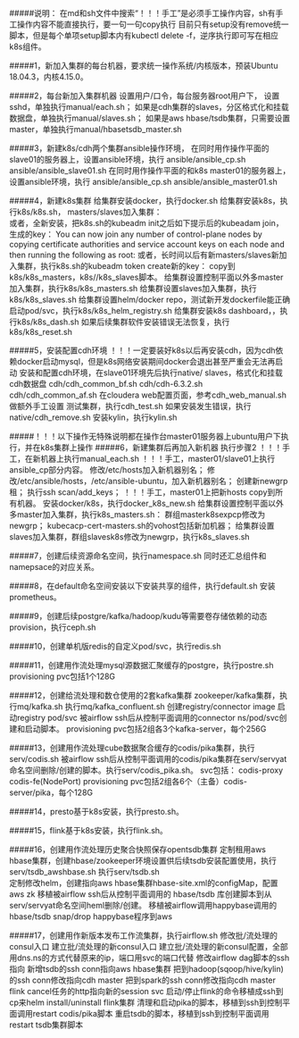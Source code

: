 #####说明：
    在md和sh文件中搜索“！！！手工”是必须手工操作内容，sh有手工操作内容不能直接执行，要一句一句copy执行
    目前只有setup没有remove统一脚本，但是每个单项setup脚本内有kubectl delete -f，逆序执行即可写在相应k8s组件。

#####1，新加入集群的每台机器，要求统一操作系统/内核版本，预装Ubuntu 18.04.3，内核4.15.0。

#####2，每台新加入集群机器
    设置用户/口令，每台服务器root用户下，
        设置sshd，单独执行manual/each.sh；
        如果是cdh集群的slaves，分区格式化和挂载数据盘，单独执行manual/slaves.sh；
        如果是aws hbase/tsdb集群，只需要设置master，单独执行manual/hbasetsdb_master.sh

#####3，新建k8s/cdh两个集群ansible操作环境，
    在同时用作操作平面的slave01的服务器上，设置ansible环境，执行
        ansible/ansible_cp.sh
        ansible/ansible_slave01.sh
    在同时用作操作平面的和k8s master01的服务器上，设置ansible环境，执行
        ansible/ansible_cp.sh
        ansible/ansible_master01.sh

#####4，新建k8s集群
    给集群安装docker，执行docker.sh
    给集群安装k8s，执行k8s/k8s.sh，
    masters/slaves加入集群：    
        或者，全新安装，把k8s.sh的kubeadm init之后如下提示后的kubeadam join，生成的key：
            You can now join any number of control-plane nodes by copying certificate authorities
                         and service account keys on each node and then running the following as root:
        或者，长时间以后有新masters/slaves新加入集群，执行k8s.sh的kubeadm token create新的key：
        copy到k8s/k8s_masters，k8s//k8s_slaves脚本。
            给集群设置控制平面以外多master加入集群，执行k8s/k8s_masters.sh
            给集群设置slaves加入集群，执行k8s/k8s_slaves.sh
    给集群设置helm/docker repo，测试新开发dockerfile能正确启动pod/svc，执行k8s/k8s_helm_registry.sh
    给集群安装k8s dashboard，，执行k8s/k8s_dash.sh
    如果后续集群软件安装错误无法恢复，执行k8s/k8s_reset.sh

#####5，安装配置cdh环境
    ！！！一定要装好k8s以后再安装cdh，因为cdh依赖docker启动mysql，但是k8s网络安装期间docker会退出甚至严重会无法再启动
    安装和配置cdh环境，在slave01环境先后执行native/
      slaves，格式化和挂载cdh数据盘
      cdh/cdh_common_bf.sh
      cdh/cdh-6.3.2.sh
      cdh/cdh_common_af.sh
    在cloudera web配置页面，参考cdh_web_manual.sh做额外手工设置
    测试集群，执行cdh_test.sh
    如果安装发生错误，执行native/cdh_remove.sh
    安装kylin，执行kylin.sh

#####！！！以下操作无特殊说明都在操作台master01服务器上ubuntu用户下执行，并在k8s集群上操作
#####6，新建集群后再加入新机器
    执行步骤2
    ！！！手工，在新机器上执行manual_each.sh
    ！！！手工，master01/slave01上执行ansible_cp部分内容。
        修改/etc/hosts加入新机器别名；
        修改/etc/ansible/hosts，/etc/ansible-ubuntu，加入新机器别名；
        创建新newgrp租；
        执行ssh scan/add_keys；
    ！！！手工，master01上把新hosts copy到所有机器。
    安装docker/k8s，执行docker_k8s_new.sh
    给集群设置控制平面以外多master加入集群，执行k8s_masters.sh：
        群组masterk8sexpcp修改为newgrp；
        kubecacp-cert-masters.sh的vohost包括新加机器；
    给集群设置slaves加入集群，群组slavesk8s修改为newgrp，执行k8s_slaves.sh

#####7，创建后续资源命名空间，执行namespace.sh
    同时还汇总组件和namepsace的对应关系。

#####8，在default命名空间安装以下安装共享的组件，执行default.sh
    安装prometheus。

#####9，创建后续postgre/kafka/hadoop/kudu等需要卷存储依赖的动态provision，执行ceph.sh

#####10，创建单机版redis的自定义pod/svc，执行redis.sh

#####11，创建用作流处理mysql源数据汇聚缓存的postgre，执行postre.sh
    provisioning pvc包括1个128G

#####12，创建给流处理和数仓使用的2套kafka集群
    zookeeper/kafka集群，执行mq/kafka.sh
    执行mq/kafka_confluent.sh
        创建registry/connector image
        启动registry pod/svc
        被airflow ssh后从控制平面调用的connector ns/pod/svc创建和启动脚本。
    provisioning pvc包括2组各3个kafka-server，每个256G

#####13，创建用作流处理cube数据聚合缓存的codis/pika集群，执行serv/codis.sh
    被airflow ssh后从控制平面调用的codis/pika集群在serv/servyat命名空间删除/创建的脚本。执行serv/codis_pika.sh。
    svc包括：
        codis-proxy
        codis-fe(NodePort)
    provisioning pvc包括2组各6个（主备）codis-server/pika，每个128G

#####14，presto基于k8s安装，执行presto.sh。

#####15，flink基于k8s安装，执行flink.sh。

#####16，创建用作流处理历史聚合快照保存opentsdb集群
    定制租用aws hbase集群，创建hbase/zookeeper环境设置供后续tsdb安装配置使用，执行serv/tsdb_awshbase.sh
    执行serv/tsdb.sh    
        定制修改helm，创建指向aws hbase集群hbase-site.xml的configMap，配置aws zk
        移植被airflow ssh后从控制平面调用的 hbase/tsdb 库创建脚本到从serv/servyat命名空间heml删除/创建。
        移植被airflow调用happybase调用的 hbase/tsdb snap/drop happybase程序到aws

#####17，创建用作新版本发布工作流集群，执行airflow.sh
    修改批/流处理的consul入口
    建立批/流处理的新consul入口
    建立批/流处理的新consul配置，全部用dns.ns的方式代替原来的ip，端口用svc的端口代替
    修改airflow dag脚本的ssh指向
      新增tsdb的ssh conn指向aws hbase集群
      把到hadoop(sqoop/hive/kylin)的ssh conn修改指向cdh master
      把到spark的ssh conn修改指向cdh master
      flink
        cancel任务的http指向新的session svc
        启动/停止flink的命令移植成ssh到cp来helm install/uninstall flink集群
    清理和启动pika的脚本，移植到ssh到控制平面调用restart codis/pika脚本
    重启tsdb的脚本，移植到ssh到控制平面调用restart tsdb集群脚本

